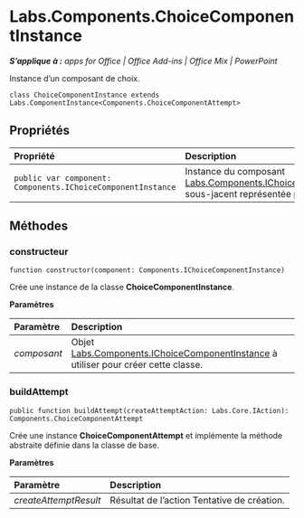 
# Labs.Components.ChoiceComponentInstance

 _**S’applique à :** apps for Office | Office Add-ins | Office Mix | PowerPoint_

Instance d’un composant de choix.

```
class ChoiceComponentInstance extends Labs.ComponentInstance<Components.ChoiceComponentAttempt>
```


## Propriétés


|Propriété|Description|
|:-----|:-----|
| `public var component: Components.IChoiceComponentInstance`|Instance du composant [Labs.Components.IChoiceComponentInstance](../../reference/office-mix/labs.components.ichoicecomponentinstance.md) sous-jacent représentée par cette classe.|

## Méthodes




### constructeur

 `function constructor(component: Components.IChoiceComponentInstance)`

Crée une instance de la classe **ChoiceComponentInstance**.

 **Paramètres**


|Paramètre|Description|
|:-----|:-----|
| _composant_|Objet [Labs.Components.IChoiceComponentInstance](../../reference/office-mix/labs.components.ichoicecomponentinstance.md) à utiliser pour créer cette classe.|

### buildAttempt

 `public function buildAttempt(createAttemptAction: Labs.Core.IAction): Components.ChoiceComponentAttempt`

Crée une instance **ChoiceComponentAttempt** et implémente la méthode abstraite définie dans la classe de base.

 **Paramètres**


|Paramètre|Description|
|:-----|:-----|
| _createAttemptResult_|Résultat de l’action Tentative de création.|
